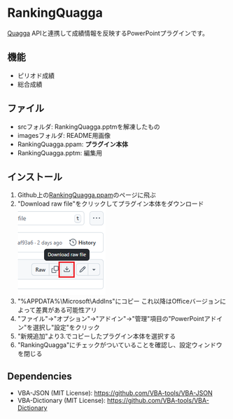 # RankingQuagga
[Quagga](https://quagga.studio) APIと連携して成績情報を反映するPowerPointプラグインです。

## 機能
- ピリオド成績
- 総合成績

## ファイル
- srcフォルダ: RankingQuagga.pptmを解凍したもの
- imagesフォルダ: README用画像
- RankingQuagga.ppam: **プラグイン本体**
- RankingQuagga.pptm: 編集用

## インストール
1. Github上の[RankingQuagga.ppam](RankingQuagga.ppam)のページに飛ぶ
2. "Download raw file"をクリックしてプラグイン本体をダウンロード  
![download-raw-file](images/download-raw-file.png)
3. "%APPDATA%\Microsoft\AddIns"にコピー
これ以降はOfficeバージョンによって差異がある可能性アリ
4. "ファイル"→"オプション"→"アドイン"→"管理"項目の"PowerPointアドイン"を選択し"設定"をクリック
5. "新規追加"より3.でコピーしたプラグイン本体を選択する
6. "RankingQuagga"にチェックがついていることを確認し、設定ウィンドウを閉じる

## Dependencies
- VBA-JSON (MIT License): https://github.com/VBA-tools/VBA-JSON
- VBA-Dictionary (MIT License): https://github.com/VBA-tools/VBA-Dictionary
